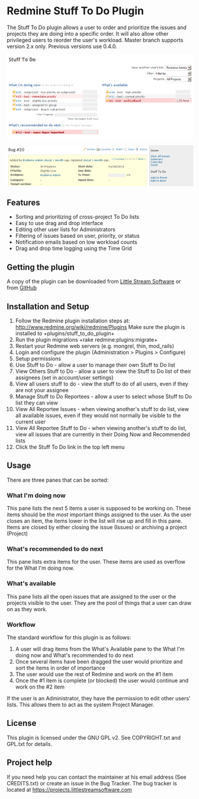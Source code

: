 # Redmine Stuff To Do Plugin

The Stuff To Do plugin allows a user to order and prioritize the issues and projects they are doing into a specific order. It will also allow other privileged users to reorder the user's workload.
Master branch supports version 2.x only.  Previous versions use 0.4.0.

![StuffToDo](img/StuffToDo.png "Stuff to Do")

![StuffToDo-Issues](img/StuffToDo-Issue.png "Stuff to Do - Issues Page")

## Features

* Sorting and prioritizing of cross-project To Do lists
* Easy to use drag and drop interface
* Editing other user lists for Administrators
* Filtering of issues based on user, priority, or status
* Notification emails based on low workload counts
* Drag and drop time logging using the Time Grid

## Getting the plugin

A copy of the plugin can be downloaded from [Little Stream Software](https://projects.littlestreamsoftware.com/projects/redmine-stuff-to-do/files) or from [GitHub](http://github.com/edavis10/redmine-stuff-to-do)


## Installation and Setup

1. Follow the Redmine plugin installation steps at: http://www.redmine.org/wiki/redmine/Plugins  Make sure the plugin is installed to +plugins/stuff_to_do_plugin+
2. Run the plugin migrations +rake redmine:plugins:migrate+
3. Restart your Redmine web servers (e.g. mongrel, thin, mod_rails)
4. Login and configure the plugin (Administration > Plugins > Configure)
5. Setup permissions
  1.  Use Stuff to Do - allow a user to manage their own Stuff to Do list
  2. View Others Stuff to Do - allow a user to view the Stuff to Do list of their assignees (set in account/user settings)
  3.  View all users stuff to do - view the stuff to do of all users, even if they are not your assignee
  4.  Manage Stuff to Do Reportees - allow a user to select whose Stuff to Do list they can view
  5.  View All Reportee Issues - when viewing another's stuff to do list, view all available issues, even if they would not normally be visible to the current user
  6.  View All Reportee Stuff to Do - when viewing another's stuff to do list, view all issues that are currently in their Doing Now and Recommended lists
6. Click the Stuff To Do link in the top left menu

## Usage

There are three panes that can be sorted:

### What I'm doing now

This pane lists the next 5 items a user is supposed to be working on.  These items should be the *most* important things assigned to the user.  As the user closes an item, the items lower in the list will rise up and fill in this pane.  Items are closed by either closing the issue (Issues) or archiving a project (Project)

### What's recommended to do next

This pane lists extra items for the user.  These items are used as overflow for the What I'm doing now.

### What's available

This pane lists all the open issues that are assigned to the user or the projects visible to the user.  They are the pool of things that a user can draw on as they work.

### Workflow

The standard workflow for this plugin is as follows:

1. A user will drag items from the What's Available pane to the What I'm doing now and What's recommended to do next
2. Once several items have been dragged the user would prioritize and sort the items in order of importance
3. The user would use the rest of Redmine and work on the #1 item
4. Once the #1 item is complete (or blocked) the user would continue and work on the #2 item

If the user is an Administrator, they have the permission to edit other users' lists.  This allows them to act as the system Project Manager.

## License

This plugin is licensed under the GNU GPL v2.  See COPYRIGHT.txt and GPL.txt for details.

## Project help

If you need help you can contact the maintainer at his email address (See CREDITS.txt) or create an issue in the Bug Tracker.  The bug tracker is located at  https://projects.littlestreamsoftware.com

